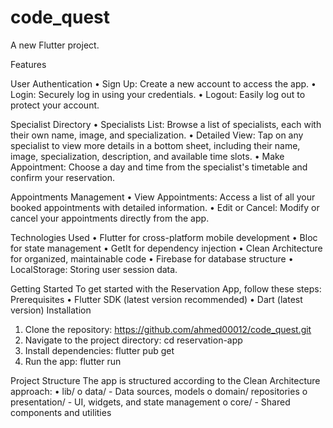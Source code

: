 # code_quest

A new Flutter project.


 Features



User Authentication
•	Sign Up: Create a new account to access the app.
•	Login: Securely log in using your credentials.
•	Logout: Easily log out to protect your account.


Specialist Directory
•	Specialists List: Browse a list of specialists, each with their own name, image, and specialization.
•	Detailed View: Tap on any specialist to view more details in a bottom sheet, including their name, image, specialization, description, and available time slots.
•	Make Appointment: Choose a day and time from the specialist's timetable and confirm your reservation.



Appointments Management
•	View Appointments: Access a list of all your booked appointments with detailed information.
•	Edit or Cancel: Modify or cancel your appointments directly from the app.


Technologies Used
•	Flutter for cross-platform mobile development
•	Bloc for state management
•	GetIt for dependency injection
•	Clean Architecture for organized, maintainable code
•	Firebase for database structure
•	LocalStorage: Storing user session data.



Getting Started
To get started with the Reservation App, follow these steps:
Prerequisites
•	Flutter SDK (latest version recommended)
•	Dart (latest version)
Installation
1.	Clone the repository:
https://github.com/ahmed00012/code_quest.git
2.	Navigate to the project directory:
cd reservation-app
3.	Install dependencies:
flutter pub get
4.	Run the app:
flutter run



Project Structure
The app is structured according to the Clean Architecture approach:
•	lib/
o	data/ - Data sources, models
o	domain/  repositories 
o	presentation/ - UI, widgets, and state management
o	core/ - Shared components and utilities




